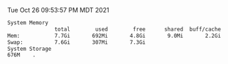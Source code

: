 Tue Oct 26 09:53:57 PM MDT 2021
```bash
System Memory
               total        used        free      shared  buff/cache   available
Mem:           7.7Gi       692Mi       4.8Gi       9.0Mi       2.2Gi       6.7Gi
Swap:          7.6Gi       307Mi       7.3Gi
System Storage
676M	.
```
```bash

